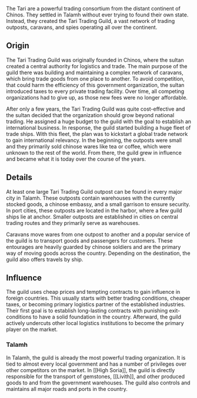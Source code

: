 The Tari are a powerful trading consortium from the distant continent of Chinos. They settled in Talamh without ever trying to found their own state. Instead, they created the Tari Trading Guild, a vast network of trading outposts, caravans, and spies operating all over the continent.
## Origin
The Tari Trading Guild was originally founded in Chinos, where the sultan created a central authority for logistics and trade. The main purpose of the guild there was building and maintaining a complex network of caravans, which bring trade goods from one place to another. To avoid competition, that could harm the efficiency of this government organization, the sultan introduced taxes to every private trading facility. Over time, all competing organizations had to give up, as those new fees were no longer affordable.

After only a few years, the Tari Trading Guild was quite cost-effective and the sultan decided that the organization should grow beyond national trading. He assigned a huge budget to the guild with the goal to establish an international business. In response, the guild started building a huge fleet of trade ships. With this fleet, the plan was to kickstart a global trade network to gain international relevancy. In the beginning, the outposts were small and they primarily sold chinose wares like tea or coffee, which were unknown to the rest of the world. From there, the guild grew in influence and became what it is today over the course of the years.
## Details
At least one large Tari Trading Guild outpost can be found in every major city in Talamh. These outposts contain warehouses with the currently stocked goods, a chinose embassy, and a small garrison to ensure security. In port cities, these outposts are located in the harbor, where a few guild ships lie at anchor. Smaller outposts are established in cities on central trading routes and they primarily serve as warehouses.

Caravans move wares from one outpost to another and a popular service of the guild is to transport goods and passengers for customers. These entourages are heavily guarded by chinose soldiers and are the primary way of moving goods across the country. Depending on the destination, the guild also offers travels by ship.
## Influence
The guild uses cheap prices and tempting contracts to gain influence in foreign countries. This usually starts with better trading conditions, cheaper taxes, or becoming primary logistics partner of the established industries. Their first goal is to establish long-lasting contracts with punishing exit-conditions to have a solid foundation in the country. Afterward, the guild actively undercuts other local logistics institutions to become the primary player on the market.
### Talamh
In Talamh, the guild is already the most powerful trading organization. It is tied to almost every local government and has a number of privileges over other competitors on the market. In [[High Soria]], the guild is directly responsible for the transport of gemstones, [[Livith]], and other produced goods to and from the government warehouses. The guild also controls and maintains all major roads and ports in the country. 